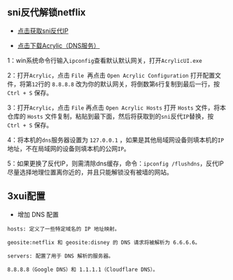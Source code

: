 ## sni反代解锁netflix

- [点击获取sni反代IP](https://fofa.info/result?qbase64=Ym9keT0iQmFja2VuZCBub3QgYXZhaWxhYmxlIg%3D%3D)

- [点击下载Acrylic（DNS服务）](https://mayakron.altervista.org/support/acrylic/Home.htm)

1：win系统命令行输入`ipconfig`查看默认默认网关，打开`AcrylicUI.exe`

2：打开`Acrylic`，点击 `File `再点击 `Open Acrylic Configuration` 打开配置文件，将第`12`行的 `8.8.8.8` 改为你的默认网关，将倒数第`6`行复制到最后一行，按 `Ctrl + S` 保存。

3：打开`Acrylic`，点击 `File` 再点击 `Open Acrylic Hosts` 打开 `Hosts` 文件，将本仓库的 `Hosts` 文件复制，粘贴到最下面，然后将获取到的`sni`反代`IP`替换，按 `Ctrl + S` 保存。

4：将本机的`dns`服务器设置为 `127.0.0.1` ，如果是其他局域网设备则填本机的`IP`地址，不在局域网的设备则填本机的公网`IP`。

5：如果更换了反代IP，则需清除dns缓存，命令：`ipconfig /flushdns`，反代IP尽量选择地理位置离你近的，并且只能解锁没有被墙的网站。

## 3xui配置

- 增加 DNS 配置

```
hosts: 定义了一些特定域名的 IP 地址映射。

geosite:netflix 和 geosite:disney 的 DNS 请求将被解析为 6.6.6.6。
```
```
servers: 配置了用于 DNS 解析的服务器。

8.8.8.8（Google DNS）和 1.1.1.1（Cloudflare DNS）。
```
